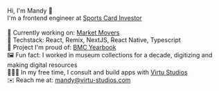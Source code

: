 Hi, I'm Mandy 👋<br>
I'm a frontend engineer at <a href="https://www.sportscardinvestor.com">Sports Card Investor</a><br><br>
🏈 Currently working on: <a href="https://www.marketmoversapp.com">Market Movers</a><br>
💾 Techstack: React, Remix, NextJS, React Native, Typescript<br>
🏫 Project I'm proud of: <a href="https://www.bmcyearbook.org">BMC Yearbook</a><br>
🖼️ Fun fact: I worked in museum collections for a decade, digitizing and making digital resources<br>
👩🏻‍💻 In my free time, I consult and build apps with <a href="https://www.virtu-studios.com/">Virtu Studios</a><br>
✉️ Reach me at: mandy@virtu-studios.com
